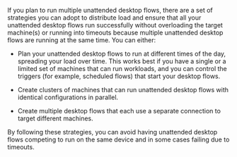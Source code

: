 If you plan to run multiple unattended desktop flows, there are a set of strategies you can adopt to distribute load and ensure that all your unattended desktop flows run successfully without overloading the target machine(s) or running into timeouts because multiple unattended desktop flows are running at the same time. You can either:

-   Plan your unattended desktop flows to run at different times of the day, spreading your load over time. This works best if you have a single or a limited set of machines that can run workloads, and you can control the triggers (for example, scheduled flows) that start your desktop flows.

-   Create clusters of machines that can run unattended desktop flows with identical configurations in parallel.

-   Create multiple desktop flows that each use a separate connection to target different machines.

By following these strategies, you can avoid having unattended desktop flows competing to run on the same device and in some cases failing due to timeouts.
